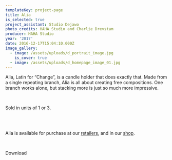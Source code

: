 ```yaml
---
templateKey: project-page
title: Alia
is_selected: true
project_assistant: Studio Dejawo
photo_credits: HAHA Studio and Charlie Drevstam
producer: HAHA Studio
year: '2017'
date: 2016-12-17T15:04:10.000Z
image_gallery:
  - image: /assets/uploads/d_portrait_image.jpg
    is_cover: true
  - image: /assets/uploads/d_homepage_image_01.jpg
---
```

Alia, Latin for “Change”, is a candle holder that does exactly that. Made from a single repeating branch, Alia is all about creating free compositions. One branch works alone, but stacking more is just so much more impressive.

<br>

Sold in units of 1 or 3.

<br>
<br>

Alia is available for purchase at our [retailers](https://google.com), and in our [shop](https://google.com).

<br>

Download
